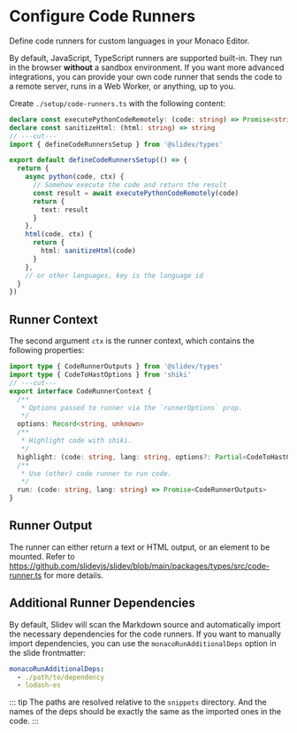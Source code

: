 # Configure Code Runners

<Environment type="client" />

Define code runners for custom languages in your Monaco Editor.

By default, JavaScript, TypeScript runners are supported built-in. They run in the browser **without** a sandbox environment. If you want more advanced integrations, you can provide your own code runner that sends the code to a remote server, runs in a Web Worker, or anything, up to you.

Create `./setup/code-runners.ts` with the following content:

<!-- eslint-disable import/first -->

```ts twoslash [setup/code-runners.ts]
declare const executePythonCodeRemotely: (code: string) => Promise<string>
declare const sanitizeHtml: (html: string) => string
// ---cut---
import { defineCodeRunnersSetup } from '@slidev/types'

export default defineCodeRunnersSetup(() => {
  return {
    async python(code, ctx) {
      // Somehow execute the code and return the result
      const result = await executePythonCodeRemotely(code)
      return {
        text: result
      }
    },
    html(code, ctx) {
      return {
        html: sanitizeHtml(code)
      }
    },
    // or other languages, key is the language id
  }
})
```

## Runner Context

The second argument `ctx` is the runner context, which contains the following properties:

```ts twoslash
import type { CodeRunnerOutputs } from '@slidev/types'
import type { CodeToHastOptions } from 'shiki'
// ---cut---
export interface CodeRunnerContext {
  /**
   * Options passed to runner via the `runnerOptions` prop.
   */
  options: Record<string, unknown>
  /**
   * Highlight code with shiki.
   */
  highlight: (code: string, lang: string, options?: Partial<CodeToHastOptions>) => string
  /**
   * Use (other) code runner to run code.
   */
  run: (code: string, lang: string) => Promise<CodeRunnerOutputs>
}
```

## Runner Output

The runner can either return a text or HTML output, or an element to be mounted. Refer to https://github.com/slidevjs/slidev/blob/main/packages/types/src/code-runner.ts for more details.

## Additional Runner Dependencies

By default, Slidev will scan the Markdown source and automatically import the necessary dependencies for the code runners. If you want to manually import dependencies, you can use the `monacoRunAdditionalDeps` option in the slide frontmatter:

```yaml
monacoRunAdditionalDeps:
  - ./path/to/dependency
  - lodash-es
```

::: tip
The paths are resolved relative to the `snippets` directory. And the names of the deps should be exactly the same as the imported ones in the code.
:::
